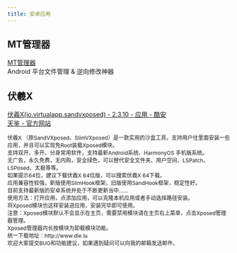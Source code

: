```yaml
---
title: 安卓应用
---
```


## MT管理器
[MT管理器](https://mt2.cn/)<br>
Android 平台文件管理 & 逆向修改神器

## 伏羲X
[伏羲X(io.virtualapp.sandvxposed) - 2.3.10 - 应用 - 酷安](https://www.coolapk.com/apk/io.virtualapp.sandvxposed/)<br>
[天鉴 - 官方网站](https://www.die.lu/)
<p style="font-size:12px">
伏羲X （原SandVXposed、SlimVXposed）是一款实用的沙盒工具，支持用户往里面安装一些应用，并且可以实现免Root装载Xposed模块。<br>
支持双开、多开、分身常用软件，支持最新Android系统、HarmonyOS 手机版系统。<br>
无广告，永久免费，无内购，安全绿色，可以替代安全文件夹、用户空间、LSPatch、LSPosed、太极等等。<br>
如果提示64位，建议下载伏羲X 64位版，可以搜索伏羲X 64下载。<br>
应用兼容性较强，新版使用SlimHook框架，旧版使用SandHook框架，稳定性好。<br>
目前支持最新版的安卓系统并处于不断更新当中......<br>
使用方法：打开应用，点添加应用，可以克隆本机应用或者手动选择路径安装。<br>
将Xposed模块也这样安装进应用，安装完毕即可使用。<br>
注意：Xposed模块默认不会显示在主页，需要禁用模块请在主页右上菜单，点击Xposed管理器管理。<br>
Xposed管理器内长按模块为卸载模块功能。<br>
统一下载地址：http://www.die.lu<br>
欢迎大家提交BUG和功能建议，如果遇到疑问可以向我的邮箱发送邮件。<br>
</p>
